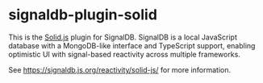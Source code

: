 # signaldb-plugin-solid

This is the [Solid.js](https://docs.solidjs.com/concepts/signals) plugin for SignalDB. SignalDB is a local JavaScript database with a MongoDB-like interface and TypeScript support, enabling optimistic UI with signal-based reactivity across multiple frameworks.

See https://signaldb.js.org/reactivity/solid-js/ for more information.
